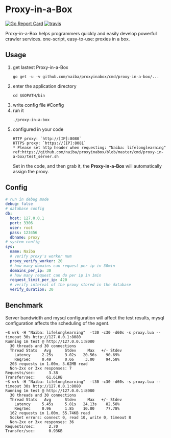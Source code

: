# Proxy-in-a-Box
[![Go Report Card](https://goreportcard.com/badge/github.com/naiba/proxyinabox)](https://goreportcard.com/report/github.com/naiba/proxyinabox) [![travis](https://travis-ci.com/naiba/proxyinabox.svg?branch=master)](https://travis-ci.com/naiba/proxyinabox)

Proxy-in-a-Box helps programmers quickly and easily develop powerful crawler services. one-script, easy-to-use: proxies in a box.

## Usage
1. get lastest Proxy-in-a-Box
    ```
    go get -u -v github.com/naiba/proxyinabox/cmd/proxy-in-a-box/...
    ```
2. enter the application directory
    ```
    cd $GOPATH/bin
    ```
3. write config file #Config
4. run it
    ```
    ./proxy-in-a-box
    ```
5. configured in your code
    ```
    HTTP proxy: `http://[IP]:8080`
    HTTPS proxy: `https://[IP]:8081`
    * Please set http header when requesting: "Naiba: lifelonglearning" ref:https://github.com/naiba/proxyinabox/blob/master/cmd/proxy-in-a-box/test_server.sh
    ```
    Set in the code, and then grab it, the **Proxy-in-a-Box** will automatically assign the proxy.

## Config
```yaml
# run in debug mode
debug: false
# database config
db:
  host: 127.0.0.1
  port: 3306
  user: root
  pass: 123456
  dbname: proxy
# system config
sys:
  name: Naiba
  # verify proxy's worker num
  proxy_verify_worker: 20
  # how many domains can request per ip in 30min
  domains_per_ip: 30
  # how many request can do per ip in 1min
  request_limit_per_ip: 420
  # verify interval of the proxy stored in the database
  verify_duration: 30
```

## Benchmark
Server bandwidth and mysql configuration will affect the test results, mysql configuration affects the scheduling of the agent.
```shell
~$ wrk -H "Naiba: lifelonglearning"  -t30 -c30 -d60s -s proxy.lua --timeout 30s http://127.0.0.1:8080
Running 1m test @ http://127.0.0.1:8080
  30 threads and 30 connections
  Thread Stats   Avg      Stdev     Max   +/- Stdev
    Latency     2.25s     3.02s   20.56s    90.69%
    Req/Sec     0.49      0.66     3.00     94.58%
  203 requests in 1.00m, 3.62MB read
  Non-2xx or 3xx responses: 7
Requests/sec:      3.38
Transfer/sec:     61.61KB
~$ wrk -H "Naiba: lifelonglearning"  -t30 -c30 -d60s -s proxy.lua --timeout 30s http://127.0.0.1:8080
Running 1m test @ http://127.0.0.1:8080
  30 threads and 30 connections
  Thread Stats   Avg      Stdev     Max   +/- Stdev
    Latency     5.45s     5.81s   24.13s    82.58%
    Req/Sec     0.96      1.85    10.00     77.78%
  162 requests in 1.00m, 55.74KB read
  Socket errors: connect 0, read 10, write 0, timeout 8
  Non-2xx or 3xx responses: 36
Requests/sec:      2.70
Transfer/sec:      0.93KB
```